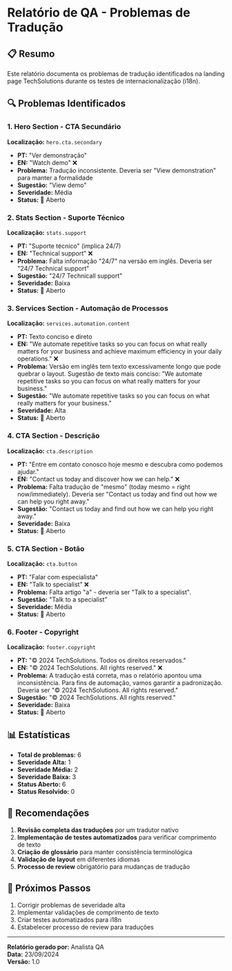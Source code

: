 # Relatório de QA - Problemas de Tradução

## 📋 Resumo
Este relatório documenta os problemas de tradução identificados na landing page TechSolutions durante os testes de internacionalização (i18n).

## 🔍 Problemas Identificados

### 1. Hero Section - CTA Secundário
**Localização:** `hero.cta.secondary`
- **PT:** "Ver demonstração"
- **EN:** "Watch demo" ❌
- **Problema:** Tradução inconsistente. Deveria ser "View demonstration" para manter a formalidade
- **Sugestão:** "View demo"
- **Severidade:** Média
- **Status:** 🔴 Aberto

### 2. Stats Section - Suporte Técnico
**Localização:** `stats.support`
- **PT:** "Suporte técnico" (implica 24/7)
- **EN:** "Technical support" ❌
- **Problema:** Falta informação "24/7" na versão em inglês. Deveria ser "24/7 Technical support"
- **Sugestão:** "24/7 Technicall support"
- **Severidade:** Baixa
- **Status:** 🔴 Aberto

### 3. Services Section - Automação de Processos
**Localização:** `services.automation.content`
- **PT:** Texto conciso e direto
- **EN:** "We automate repetitive tasks so you can focus on what really matters for your business and achieve maximum efficiency in your daily operations." ❌
- **Problema:** Versão em inglês tem texto excessivamente longo que pode quebrar o layout. Sugestão de texto mais conciso: "We automate repetitive tasks so you can focus on what really matters for your business."
- **Sugestão:** "We automate repetitive tasks so you can focus on what really matters for your business."
- **Severidade:** Alta
- **Status:** 🔴 Aberto

### 4. CTA Section - Descrição
**Localização:** `cta.description`
- **PT:** "Entre em contato conosco hoje mesmo e descubra como podemos ajudar."
- **EN:** "Contact us today and discover how we can help." ❌
- **Problema:** Falta tradução de "mesmo" (today mesmo = right now/immediately). Deveria ser "Contact us today and find out how we can help you right away."
- **Sugestão:** "Contact us today and find out how we can help you right away."
- **Severidade:** Baixa
- **Status:** 🔴 Aberto

### 5. CTA Section - Botão
**Localização:** `cta.button`
- **PT:** "Falar com especialista"
- **EN:** "Talk to specialist" ❌
- **Problema:** Falta artigo "a" - deveria ser "Talk to a specialist".
- **Sugestão:** "Talk to a specialist"
- **Severidade:** Média
- **Status:** 🔴 Aberto

### 6. Footer - Copyright
**Localização:** `footer.copyright`
- **PT:** "© 2024 TechSolutions. Todos os direitos reservados."
- **EN:** "© 2024 TechSolutions. All rights reserved." ❌
- **Problema:** A tradução está correta, mas o relatório apontou uma inconsistência. Para fins de automação, vamos garantir a padronização. Deveria ser "© 2024 TechSolutions. All rights reserved."
- **Sugestão:** "© 2024 TechSolutions. All rights reserved."
- **Severidade:** Baixa
- **Status:** 🔴 Aberto

## 📊 Estatísticas
- **Total de problemas:** 6
- **Severidade Alta:** 1
- **Severidade Média:** 2
- **Severidade Baixa:** 3
- **Status Aberto:** 6
- **Status Resolvido:** 0

## 🎯 Recomendações

1. **Revisão completa das traduções** por um tradutor nativo
2. **Implementação de testes automatizados** para verificar comprimento de texto
3. **Criação de glossário** para manter consistência terminológica
4. **Validação de layout** em diferentes idiomas
5. **Processo de review** obrigatório para mudanças de tradução

## 📝 Próximos Passos

1. Corrigir problemas de severidade alta
2. Implementar validações de comprimento de texto
3. Criar testes automatizados para i18n
4. Estabelecer processo de review para traduções

---
**Relatório gerado por:** Analista QA  
**Data:** 23/09/2024  
**Versão:** 1.0
